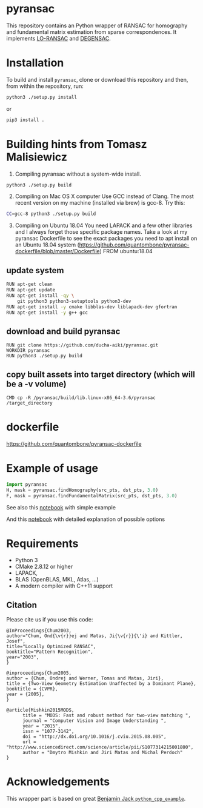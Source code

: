 # pyransac

This repository contains an Python wrapper of RANSAC for homography and fundamental matrix estimation
from sparse correspondences. It implements [LO-RANSAC](https://link.springer.com/chapter/10.1007/978-3-540-45243-0_31) and [DEGENSAC](http://citeseerx.ist.psu.edu/viewdoc/download?doi=10.1.1.466.2719&rep=rep1&type=pdf).

# Installation

To build and install `pyransac`, clone or download this repository and then, from within the repository, run:

```bash
python3 ./setup.py install
```

or

```bash
pip3 install .
```

# Building hints from Tomasz Malisiewicz

1. Compiling pyransac without a system-wide install.

```bash
python3 ./setup.py build
```

2. Compiling on Mac OS X computer
Use GCC instead of Clang. The most recent version on my machine (installed via brew) is gcc-8. Try this:

```bash
CC=gcc-8 python3 ./setup.py build
```

3. Compiling on Ubuntu 18.04
You need LAPACK and a few other libraries and I always forget those specific package names. Take a look at my pyransac Dockerfile to see the exact packages you need to apt install on an Ubuntu 18.04 system (https://github.com/quantombone/pyransac-dockerfile/blob/master/Dockerfile)
FROM ubuntu:18.04

## update system
```bash
RUN apt-get clean
RUN apt-get update
RUN apt-get install -qy \
    git python3 python3-setuptools python3-dev
RUN apt-get install -y cmake libblas-dev liblapack-dev gfortran
RUN apt-get install -y g++ gcc
```

## download and build pyransac
```
RUN git clone https://github.com/ducha-aiki/pyransac.git
WORKDIR pyransac
RUN python3 ./setup.py build
```

## copy built assets into target directory (which will be a -v volume)
```docker
CMD cp -R /pyransac/build/lib.linux-x86_64-3.6/pyransac /target_directory
```

# dockerfile

https://github.com/quantombone/pyransac-dockerfile


# Example of usage

```python
import pyransac
H, mask = pyransac.findHomography(src_pts, dst_pts, 3.0)
F, mask = pyransac.findFundamentalMatrix(src_pts, dst_pts, 3.0)

```

See also this [notebook](examples/simple-example.ipynb) with simple example

And this [notebook](examples/how-to-use-detailed.ipynb) with detailed explanation of possible options


# Requirements

- Python 3
- CMake 2.8.12 or higher
- LAPACK, 
- BLAS (OpenBLAS, MKL, Atlas, ...)
- A modern compiler with C++11 support


## Citation

Please cite us if you use this code:

    @InProceedings{Chum2003,
    author="Chum, Ond{\v{r}}ej and Matas, Ji{\v{r}}{\'i} and Kittler, Josef",
    title="Locally Optimized RANSAC",
    booktitle="Pattern Recognition",
    year="2003",
    }
    
    @inproceedings{Chum2005,
    author = {Chum, Ondrej and Werner, Tomas and Matas, Jiri},
    title = {Two-View Geometry Estimation Unaffected by a Dominant Plane},
    booktitle = {CVPR},
    year = {2005},
    }
    
    @article{Mishkin2015MODS,
          title = "MODS: Fast and robust method for two-view matching ",
          journal = "Computer Vision and Image Understanding ",
          year = "2015",
          issn = "1077-3142",
          doi = "http://dx.doi.org/10.1016/j.cviu.2015.08.005",
          url = "http://www.sciencedirect.com/science/article/pii/S1077314215001800",
          author = "Dmytro Mishkin and Jiri Matas and Michal Perdoch"
    }
    


    
# Acknowledgements

This wrapper part is based on great [Benjamin Jack `python_cpp_example`](https://github.com/benjaminjack/python_cpp_example).
